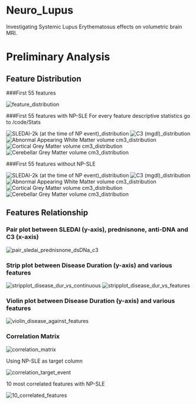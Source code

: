 # Neuro_Lupus
Investigating Systemic Lupus Erythematosus effects on volumetric brain MRI.

# Preliminary Analysis

## Feature Distribution 
###First 55 features

![feature_distribution](https://user-images.githubusercontent.com/70062910/232321176-20dc1a0c-c780-4c98-8231-575af1637d44.png)

###First 55 features with NP-SLE
For every feature descriptive statistics go to /code/Stats

![SLEDAI-2k (at the time of NP event)_distribution](https://user-images.githubusercontent.com/70062910/232322253-033d3533-b2c8-4cfe-9f15-f637aadfe004.png)
![C3 (mgdl)_distribution](https://user-images.githubusercontent.com/70062910/232322265-6238b3d0-a55b-412a-b52e-d5fe69034f36.png)
![Abnormal Appearing White Matter volume cm3_distribution](https://user-images.githubusercontent.com/70062910/232322282-583d9a37-2b6f-4545-b855-72c75a5798eb.png)
![Cortical Grey Matter volume cm3_distribution](https://user-images.githubusercontent.com/70062910/232322305-0d8a1595-b61f-4763-adc5-911954de8f8b.png)
![Cerebellar Grey Matter volume cm3_distribution](https://user-images.githubusercontent.com/70062910/232322318-5666f0de-773a-4567-8797-f62b195ed3f9.png)

###First 55 features without NP-SLE

![SLEDAI-2k (at the time of NP event)_distribution](https://user-images.githubusercontent.com/70062910/232322481-d306704f-44a2-498c-bd9c-70866fd4fd6a.png)
![C3 (mgdl)_distribution](https://user-images.githubusercontent.com/70062910/232322495-a56316bb-f8ce-4d7c-9635-1f27ea6752cb.png)
![Abnormal Appearing White Matter volume cm3_distribution](https://user-images.githubusercontent.com/70062910/232322502-4ab3d268-d327-4e98-8273-95cc553e6aa7.png)
![Cortical Grey Matter volume cm3_distribution](https://user-images.githubusercontent.com/70062910/232322507-280946dd-cf73-4945-9bb6-18b2069c2ac0.png)
![Cerebellar Grey Matter volume cm3_distribution](https://user-images.githubusercontent.com/70062910/232322512-878b1798-a312-4dc5-bc32-7548bbf862b5.png)

## Features Relationship
### Pair plot between SLEDAI (y-axis), prednisnone, anti-DNA and C3 (x-axis)

![pair_sledai_prednisnone_dsDNa_c3](https://user-images.githubusercontent.com/70062910/232322689-0abb5d7b-cd56-48ae-ba1f-b7d579376995.png)

### Strip plot between Disease Duration (y-axis) and various features

![stripplot_disease_dur_vs_continuous](https://user-images.githubusercontent.com/70062910/232322842-5a08fda3-ab05-4058-ae21-e0aff5afced1.png)
![stripplot_disease_dur_vs_features](https://user-images.githubusercontent.com/70062910/232322841-4356f17e-21b5-4b7d-8e23-d693221e7422.png)

### Violin plot between Disease Duration (y-axis) and various features

![violin_disease_against_features](https://user-images.githubusercontent.com/70062910/232322870-89e632fb-8cb5-4f0a-b973-2dc652cb6124.png)

### Correlation Matrix

![correlation_matrix](https://user-images.githubusercontent.com/70062910/232322890-351261b0-087c-4756-9b0a-6de50b2c7375.png)

Using NP-SLE as target column 

![correlation_target_event](https://user-images.githubusercontent.com/70062910/232322912-4f76704a-0c35-49c4-8029-82588342aeb3.png)

10 most correlated features with NP-SLE

![10_correlated_features](https://user-images.githubusercontent.com/70062910/232322932-66e715b7-114e-47c2-b9a0-067b9ad35a63.png)




